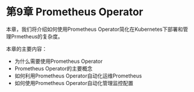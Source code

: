 # 第9章 Prometheus Operator

本章，我们将介绍如何使用Prometheus Operator简化在Kubernetes下部署和管理Prmetheus的复杂度。

本章的主要内容：

* 为什么需要使用Prometheus Operator
* Prometheus Operator的主要概念
* 如何利用Prometheus Operator自动化运维Prometheus
* 如何使用Prometheus Operator自动化管理监控配置

